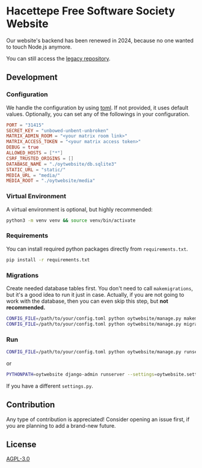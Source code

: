# Hacettepe Free Software Society Website

Our website's backend has been renewed in 2024, because no one wanted to touch Node.js anymore.

You can still access the [legacy repository](https://github.com/hacettepeoyt/website).

## Development

### Configuration

We handle the configuration by using [toml](https://docs.python.org/3/library/tomllib.html). If not provided, it uses
default values. Optionally, you can set any of the followings in your configuration.

```toml
PORT = "31415"
SECRET_KEY = "unbowed-unbent-unbroken"
MATRIX_ADMIN_ROOM = "<your matrix room link>"
MATRIX_ACCESS_TOKEN = "<your matrix access token>"
DEBUG = true
ALLOWED_HOSTS = ["*"]
CSRF_TRUSTED_ORIGINS = []
DATABASE_NAME = "./oytwebsite/db.sqlite3"
STATIC_URL = "static/"
MEDIA_URL = "media/"
MEDIA_ROOT = "./oytwebsite/media"
```

### Virtual Environment

A virtual environment is optional, but highly recommended:

```bash
python3 -m venv venv && source venv/bin/activate
```

### Requirements

You can install required python packages directly from `requirements.txt`.

```bash
pip install -r requirements.txt
```

### Migrations

Create needed database tables first. You don't need to call `makemigrations`, but it's a good idea to run it just in
case. Actually, if you are not going to work with the database, then you can even skip this step, but
**not recommended.**

```bash
CONFIG_FILE=/path/to/your/config.toml python oytwebsite/manage.py makemigrations
CONFIG_FILE=/path/to/your/config.toml python oytwebsite/manage.py migrate
```

### Run

```bash
CONFIG_FILE=/path/to/your/config.toml python oytwebsite/manage.py runserver
```

or

```bash
PYTHONPATH=oytwebsite django-admin runserver --settings=oytwebsite.settings
```

If you have a different `settings.py`.

## Contribution

Any type of contribution is appreciated! Consider opening an issue first, if you are planning to add a brand-new future. 

## License

[AGPL-3.0](https://github.com/hacettepeoyt/oyt-website/LICENSE)
